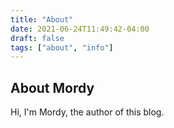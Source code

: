 ```yaml
---
title: "About"
date: 2021-06-24T11:49:42-04:00
draft: false
tags: ["about", "info"]
---
```


## About Mordy

Hi, I'm Mordy, the author of this blog.
